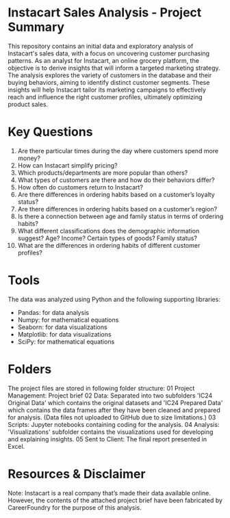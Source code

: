 # Instacart Sales Analysis - Project Summary
This repository contains an initial data and exploratory analysis of Instacart's sales data, with a focus on uncovering customer purchasing patterns. As an analyst for Instacart, an online grocery platform, the objective is to derive insights that will inform a targeted marketing strategy. The analysis explores the variety of customers in the database and their buying behaviors, aiming to identify distinct customer segments. These insights will help Instacart tailor its marketing campaigns to effectively reach and influence the right customer profiles, ultimately optimizing product sales.

# Key Questions
1. Are there particular times during the day where customers spend more money?
2. How can Instacart simplify pricing?
3. Which products/departments are more popular than others? 
4. What types of customers are there and how do their behaviors differ?
5. How often do customers return to Instacart?
6. Are there differences in ordering habits based on a customer’s loyalty status?
7. Are there differences in ordering habits based on a customer’s region?
8. Is there a connection between age and family status in terms of ordering habits?
9. What different classifications does the demographic information suggest? Age? Income? Certain types of goods? Family status?
10. What are the differences in ordering habits of different customer profiles? 

# Tools
The data was analyzed using Python and the following supporting libraries:

- Pandas: for data analysis
- Numpy: for mathematical equations
- Seaborn: for data visualizations
- Matplotlib: for data visualizations
- SciPy: for mathematical equations

# Folders
The project files are stored in following folder structure:
01 Project Management: Project brief
02 Data: Separated into two subfolders 'IC24 Original Data' which contains the original datasets and 'IC24 Prepared Data' which contains the data frames after they have been cleaned and prepared for analysis. (Data files not uploaded to GitHub due to size limitations.)
03 Scripts: Jupyter notebooks containing coding for the analysis.
04 Analysis: 'Visualizations' subfolder contains the visualizations used for developing and explaining insights.
05 Sent to Client: The final report presented in Excel.

# Resources & Disclaimer

Note: Instacart is a real company that’s made their data available online. However, the contents of the attached project brief have been fabricated by CareerFoundry for the purpose of this analysis.
